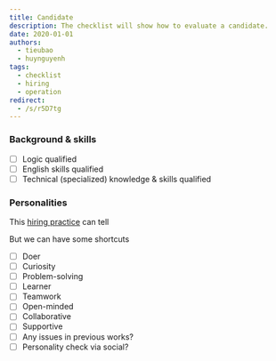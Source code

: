 ```yaml
---
title: Candidate
description: The checklist will show how to evaluate a candidate.
date: 2020-01-01
authors:
  - tieubao
  - huynguyenh
tags:
  - checklist
  - hiring
  - operation
redirect:
  - /s/r5D7tg
---
```


### Background & skills

- [ ] Logic qualified
- [ ] English skills qualified
- [ ] Technical (specialized) knowledge & skills qualified

### Personalities

This [hiring practice](https://memo.d.foundation/playbook/operations/hiring-approach/) can tell

But we can have some shortcuts

- [ ] Doer
- [ ] Curiosity
- [ ] Problem-solving
- [ ] Learner
- [ ] Teamwork
- [ ] Open-minded
- [ ] Collaborative
- [ ] Supportive
- [ ] Any issues in previous works?
- [ ] Personality check via social?
